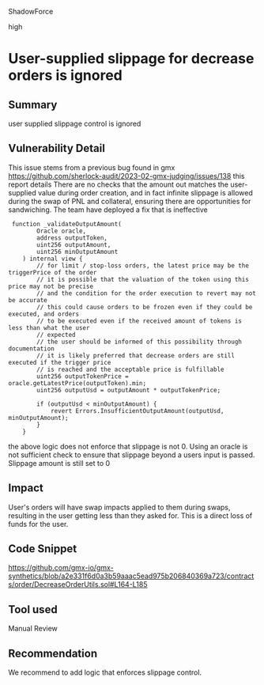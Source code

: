 ShadowForce

high

# User-supplied slippage for decrease orders is ignored

## Summary
user supplied slippage control is ignored
## Vulnerability Detail
This issue stems from a previous bug found in gmx
https://github.com/sherlock-audit/2023-02-gmx-judging/issues/138
this report details There are no checks that the amount out matches the user-supplied value during order creation, and in fact infinite slippage is allowed during the swap of PNL and collateral, ensuring there are opportunities for sandwiching.
The team have deployed a fix that is ineffective
```solidity
 function _validateOutputAmount(
        Oracle oracle,
        address outputToken,
        uint256 outputAmount,
        uint256 minOutputAmount
    ) internal view {
        // for limit / stop-loss orders, the latest price may be the triggerPrice of the order
        // it is possible that the valuation of the token using this price may not be precise
        // and the condition for the order execution to revert may not be accurate
        // this could cause orders to be frozen even if they could be executed, and orders
        // to be executed even if the received amount of tokens is less than what the user
        // expected
        // the user should be informed of this possibility through documentation
        // it is likely preferred that decrease orders are still executed if the trigger price
        // is reached and the acceptable price is fulfillable
        uint256 outputTokenPrice = oracle.getLatestPrice(outputToken).min;
        uint256 outputUsd = outputAmount * outputTokenPrice;

        if (outputUsd < minOutputAmount) {
            revert Errors.InsufficientOutputAmount(outputUsd, minOutputAmount);
        }
    }
``` 
the above logic does not enforce that slippage is not 0. Using an oracle is not sufficient check to ensure that slippage beyond a users input is passed. Slippage amount is still set to 0
## Impact
User's orders will have swap impacts applied to them during swaps, resulting in the user getting less than they asked for. This is a direct loss of funds for the user.
## Code Snippet
https://github.com/gmx-io/gmx-synthetics/blob/a2e331f6d0a3b59aaac5ead975b206840369a723/contracts/order/DecreaseOrderUtils.sol#L164-L185
## Tool used

Manual Review

## Recommendation
We recommend to add logic that enforces slippage control.